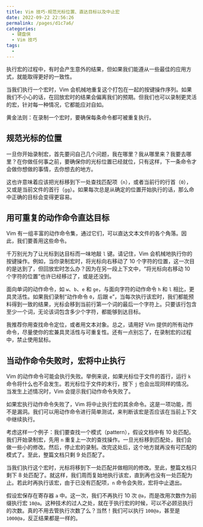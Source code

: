 ```yaml
---
title: Vim 技巧-规范光标位置、直达目标以及中止宏
date: 2022-09-22 22:56:26
permalink: /pages/d1c7a6/
categories:
  - 键盘侠
  - Vim 技巧
tags:
  -
---
```


执行宏的过程中，有时会产生意外的结果，但如果我们能遵从一些最佳的应用方式，就能取得更好的一致性。

当我们执行一个宏时，Vim 会机械地重复这个打包在一起的按键操作序列。如果我们不小心的话，在回放宏时的结果会偏离我们的预期。但我们也可以录制更灵活的宏，针对每一种情况，它都能应对自如。

黄金法则：在录制一个宏时，要确保每条命令都可被重复执行。

## 规范光标的位置

一旦你开始录制宏，首先要问自己几个问题，我在哪里？我从哪里来？我要去哪里？在你做任何事之前，要确保你的光标位置已经就位，只有这样，下一条命令才会做你想做的事情，去你想去的地方。

这也许意味着应该把光标移到下一处查找匹配项（`n`），或者当前行的行首（`0`），又或是当前文件的首行（`gg`）。如果每次总是从确定的位置开始执行的话，那么命中正确的目标会变得更容易。

## 用可重复的动作命令直达目标

Vim 有一组丰富的动作命令集，通过它们，可以直达文本文件的各个角落。因此，我们要善用这些命令。

千万别光为了让光标到达目标而一味地敲 `l` 键。请记住，Vim 会机械地执行你的按键操作。例如，当你录制宏时，将光标向右移动了 10 个字符的位置，这一次目的是达到了，但回放宏时怎么办？因为在另一段上下文中，“将光标向右移动 10 个字符的位置”也许已经移过了，或是还没到。

面向单词的动作命令，如 `w`、`b`、`e` 和 `ge`，与面向字符的动作命令 `h` 和 `l` 相比，更具灵活性。如果我们录制“动作命令 `0`，后跟 `e`”，当每次执行该宏时，我们都能预料得到一致的结果，光标会移到当前行第一个词的最后一个字符上。只要该行包含至少一个词，无论该词包含多少个字符，都能够到达目标。

我推荐你用查找命令定位，或者用文本对象。总之，请用好 Vim 提供的所有动作命令，尽量使你的宏兼具灵活性与可重复性。还有一点别忘了，在录制宏的过程中，禁止使用鼠标。

## 当动作命令失败时，宏将中止执行

Vim 的动作命令可能会执行失败。举例来说，如果光标位于文件的首行，运行 `k` 命令将什么也不会发生。若光标位于文件的末行，按下 `j` 也会出现同样的情况。当发生上述情况时，Vim 会提示我们动作命令失败了。

如果宏执行动作命令失败了，Vim 将中止执行宏的其余命令。这是一项功能，而不是漏洞。我们可以用动作命令进行简单测试，来判断该宏是否应该在当前上下文中继续执行。

考虑这样一个例子：我们要查找一个模式（pattern），假设文档中有 10 处匹配。我们开始录制宏，先用 `n` 重复上一次的查找操作。一旦光标移到匹配处，我们会做一些小的修改。然后，停止宏的录制。改完这处后，这个地方就再没有可匹配的模式了。至此，整篇文档只剩 9 处匹配了。

当我们执行这个宏时，光标将移到下一处匹配并做相同的修改。至此，整篇文档只剩下 8 处匹配了。就这样，我们周而复始地执行该宏，直到再也没有一处匹配为止。若此时再执行该宏，由于已没有匹配项，`n` 命令会失败，宏将中止退出。

假设宏保存在寄存器 `a` 中。这一次，我们不再执行 10 次 `@a`，而是改用次数作为前缀执行宏 `10@a`。这种技术的过人之处，就在于执行宏的时候，可以不必顾忌执行的次数。真的不用去管执行次数了么？当然！我们可以执行 `100@a`，甚至是 `1000@a`，反正结果都是一样的。
